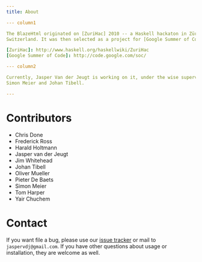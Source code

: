 ```yaml
---
title: About

--- column1

The BlazeHtml originated on [ZuriHac] 2010 -- a Haskell hackaton in Zürich,
Switzerland. It was then selected as a project for [Google Summer of Code] 2010.

[ZuriHac]: http://www.haskell.org/haskellwiki/ZuriHac
[Google Summer of Code]: http://code.google.com/soc/

--- column2

Currently, Jasper Van der Jeugt is working on it, under the wise supervision of
Simon Meier and Johan Tibell.

---
```


# Contributors

- Chris Done
- Frederick Ross
- Harald Holtmann
- Jasper van der Jeugt
- Jim Whitehead
- Johan Tibell
- Oliver Mueller
- Pieter De Baets
- Simon Meier
- Tom Harper
- Yair Chuchem

# Contact

If you want file a bug, please use our [issue tracker] or mail to
`jaspervdj@gmail.com`. If you have other questions about usage or installation,
they are welcome as well.

[issue tracker]: http://github.com/jaspervdj/blaze-html/issues/
